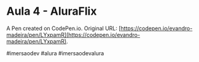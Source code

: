 # Aula 4 - AluraFlix

A Pen created on CodePen.io. Original URL: [https://codepen.io/evandro-madeira/pen/LYxpamR](https://codepen.io/evandro-madeira/pen/LYxpamR).

#imersaodev #alura #imersaodevalura
